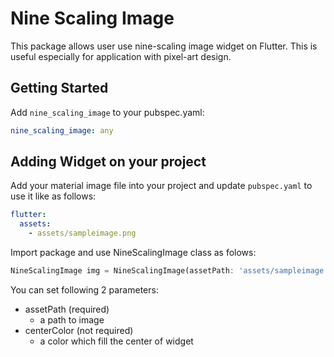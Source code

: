 <!--
This README describes the package. If you publish this package to pub.dev,
this README's contents appear on the landing page for your package.

For information about how to write a good package README, see the guide for
[writing package pages](https://dart.dev/guides/libraries/writing-package-pages).

For general information about developing packages, see the Dart guide for
[creating packages](https://dart.dev/guides/libraries/create-library-packages)
and the Flutter guide for
[developing packages and plugins](https://flutter.dev/developing-packages).
-->

# Nine Scaling Image
This package allows user use nine-scaling image widget on Flutter.
This is useful especially for application with pixel-art design. 

## Getting Started
Add `nine_scaling_image` to your pubspec.yaml:
```yaml
nine_scaling_image: any
```

## Adding Widget on your project
Add your material image file into your project and update `pubspec.yaml` to use it like as follows:
```yaml
flutter:
  assets:
    - assets/sampleimage.png
```

Import package and use NineScalingImage class as folows:
```dart
NineScalingImage img = NineScalingImage(assetPath: 'assets/sampleimage.png',pieceSize: 10,);
```

You can set following 2 parameters:
- assetPath (required)
  - a path to image
- centerColor (not required)
  - a color which fill the center of widget



